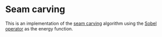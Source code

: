 # Seam carving

This is an implementation of the [seam carving] algorithm using the [Sobel operator] as the energy function.

[seam carving]: https://en.wikipedia.org/wiki/Seam_carving
[Sobel operator]: https://en.wikipedia.org/wiki/Sobel_operator
